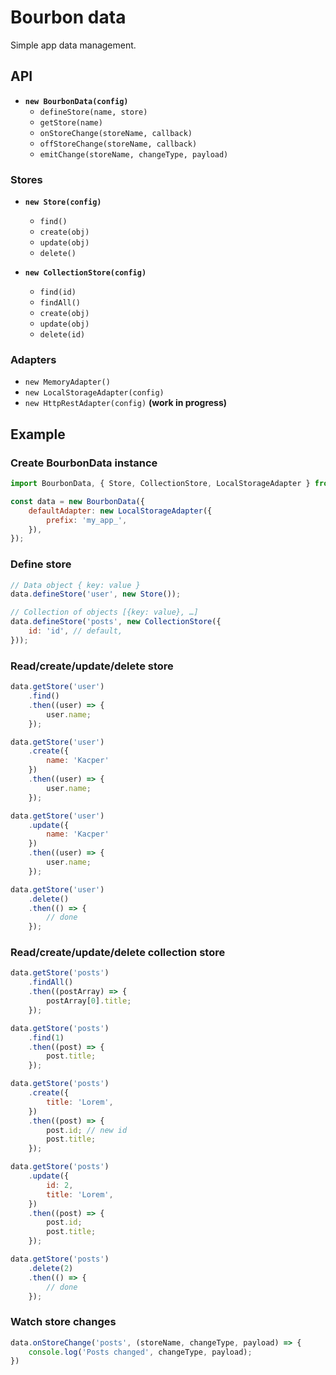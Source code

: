 # Bourbon data

Simple app data management.

## API

- **`new BourbonData(config)`**
  - `defineStore(name, store)`
  - `getStore(name)`
  - `onStoreChange(storeName, callback)`
  - `offStoreChange(storeName, callback)`
  - `emitChange(storeName, changeType, payload)`

### Stores

- **`new Store(config)`**
  - `find()`
  - `create(obj)`
  - `update(obj)`
  - `delete()`


- **`new CollectionStore(config)`**
  - `find(id)`
  - `findAll()`
  - `create(obj)`
  - `update(obj)`
  - `delete(id)`

### Adapters

- `new MemoryAdapter()`
- `new LocalStorageAdapter(config)`
- `new HttpRestAdapter(config)` **(work in progress)**


## Example

### Create BourbonData instance
```js
import BourbonData, { Store, CollectionStore, LocalStorageAdapter } from 'bourbon-data';

const data = new BourbonData({
    defaultAdapter: new LocalStorageAdapter({
        prefix: 'my_app_',
    }),
});
```

### Define store

```js
// Data object { key: value }
data.defineStore('user', new Store());

// Collection of objects [{key: value}, …]
data.defineStore('posts', new CollectionStore({
    id: 'id', // default,
}));
```

### Read/create/update/delete store

```js
data.getStore('user')
    .find()
    .then((user) => {
        user.name;
    });

data.getStore('user')
    .create({
        name: 'Kacper'
    })
    .then((user) => {
        user.name;
    });

data.getStore('user')
    .update({
        name: 'Kacper'
    })
    .then((user) => {
        user.name;
    });

data.getStore('user')
    .delete()
    .then(() => {
        // done
    });
```

### Read/create/update/delete collection store

```js
data.getStore('posts')
    .findAll()
    .then((postArray) => {
        postArray[0].title;
    });

data.getStore('posts')
    .find(1)
    .then((post) => {
        post.title;
    });

data.getStore('posts')
    .create({
        title: 'Lorem',
    })
    .then((post) => {
        post.id; // new id
        post.title;
    });

data.getStore('posts')
    .update({
        id: 2,
        title: 'Lorem',
    })
    .then((post) => {
        post.id;
        post.title;
    });

data.getStore('posts')
    .delete(2)
    .then(() => {
        // done
    });
```

### Watch store changes

```js
data.onStoreChange('posts', (storeName, changeType, payload) => {
    console.log('Posts changed', changeType, payload);
})
```
